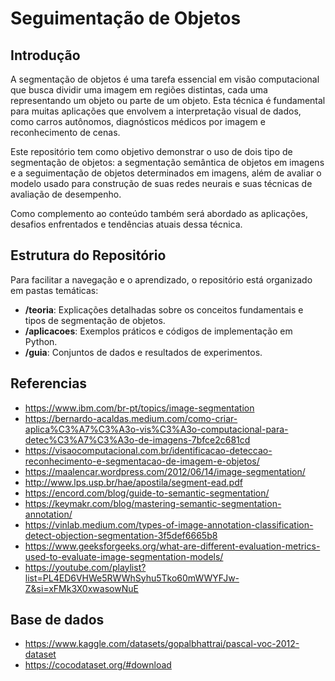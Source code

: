# Seguimentação de Objetos 

## Introdução

A segmentação de objetos é uma tarefa essencial em visão computacional que busca dividir uma imagem em regiões distintas, cada uma representando um objeto ou parte de um objeto. Esta técnica é fundamental para muitas aplicações que envolvem a interpretação visual de dados, como carros autônomos, diagnósticos médicos por imagem e reconhecimento de cenas. 

Este repositório tem como objetivo demonstrar o uso de dois tipo de segmentação de objetos: a segmentação semântica de objetos em imagens e a seguimentação de objetos determinados em imagens, além de avaliar o modelo usado para construção de suas redes neurais e suas técnicas de avaliação de desempenho.

Como complemento ao conteúdo também será abordado as aplicações, desafios enfrentados e tendências atuais dessa técnica.

## Estrutura do Repositório

Para facilitar a navegação e o aprendizado, o repositório está organizado em pastas temáticas:

- **/teoria**: Explicações detalhadas sobre os conceitos fundamentais e tipos de segmentação de objetos.
- **/aplicacoes**: Exemplos práticos e códigos de implementação em Python.
- **/guia**: Conjuntos de dados e resultados de experimentos.

## Referencias
- https://www.ibm.com/br-pt/topics/image-segmentation
- https://bernardo-acaldas.medium.com/como-criar-aplica%C3%A7%C3%A3o-vis%C3%A3o-computacional-para-detec%C3%A7%C3%A3o-de-imagens-7bfce2c681cd
- https://visaocomputacional.com.br/identificacao-deteccao-reconhecimento-e-segmentacao-de-imagem-e-objetos/
- https://maalencar.wordpress.com/2012/06/14/image-segmentation/
- http://www.lps.usp.br/hae/apostila/segment-ead.pdf
- https://encord.com/blog/guide-to-semantic-segmentation/
- https://keymakr.com/blog/mastering-semantic-segmentation-annotation/
- https://vinlab.medium.com/types-of-image-annotation-classification-detect-objection-segmentation-3f5def6665b8
- https://www.geeksforgeeks.org/what-are-different-evaluation-metrics-used-to-evaluate-image-segmentation-models/
- https://youtube.com/playlist?list=PL4ED6VHWe5RWWhSyhu5Tko60mWWYFJw-Z&si=xFMk3X0xwasowNuE

## Base de dados
- https://www.kaggle.com/datasets/gopalbhattrai/pascal-voc-2012-dataset
- https://cocodataset.org/#download
